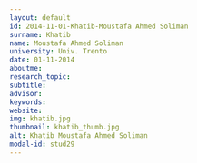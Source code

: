 ```yaml
---
layout: default 
id: 2014-11-01-Khatib-Moustafa Ahmed Soliman
surname: Khatib
name: Moustafa Ahmed Soliman
university: Univ. Trento
date: 01-11-2014
aboutme: 
research_topic: 
subtitle: 
advisor: 
keywords: 
website: 
img: khatib.jpg
thumbnail: khatib_thumb.jpg
alt: Khatib Moustafa Ahmed Soliman
modal-id: stud29
---
```


